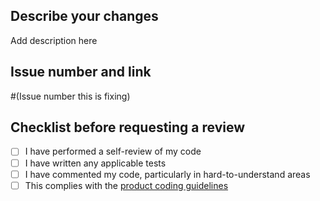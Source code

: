## Describe your changes

Add description here

## Issue number and link

#(Issue number this is fixing)

## Checklist before requesting a review
- [ ] I have performed a self-review of my code
- [ ] I have written any applicable tests
- [ ] I have commented my code, particularly in hard-to-understand areas
- [ ] This complies with the [product coding guidelines](https://github.com/BIT-Studio-3/Space-Rescue/wiki/Code-Review-Format)
